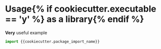 # Usage{% if cookiecutter.executable == 'y' %} as a library{% endif %}

**Very** useful example

```python
import {{cookiecutter.package_import_name}}
```
